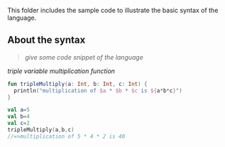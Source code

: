 This folder includes the sample code to illustrate
the basic syntax of the language.
## About the syntax

> _give some code snippet of the language_

*triple variable multiplication function* 
```kotlin
fun tripleMultiply(a: Int, b: Int, c: Int) {
  println("multiplication of $a * $b * $c is ${a*b*c}")
}

val a=5
val b=4
val c=2
tripleMultiply(a,b,c)
//=>multiplication of 5 * 4 * 2 is 40
```
